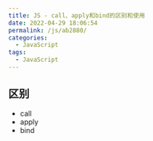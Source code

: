 ```yaml
---
title: JS - call、apply和bind的区别和使用
date: 2022-04-29 18:06:54
permalink: /js/ab2880/
categories:
  - JavaScript
tags:
  - JavaScript
---
```


## 区别
- call
- apply
- bind

